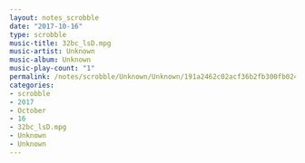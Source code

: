 ```yaml
---
layout: notes_scrobble
date: "2017-10-16"
type: scrobble
music-title: 32bc_lsD.mpg
music-artist: Unknown
music-album: Unknown
music-play-count: "1"
permalink: /notes/scrobble/Unknown/Unknown/191a2462c02acf36b2fb300fb024c1cbc86e3a1e.html
categories:
- scrobble
- 2017
- October
- 16
- 32bc_lsD.mpg
- Unknown
- Unknown
---
```

